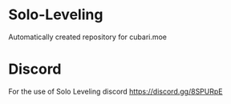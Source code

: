 # Solo-Leveling
Automatically created repository for cubari.moe

# Discord
For the use of Solo Leveling discord https://discord.gg/8SPURpE
